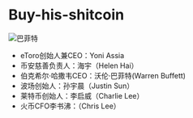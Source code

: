 # Buy-his-shitcoin

![巴菲特](https://raw.githubusercontent.com/Jeejune/Photos/master/EQGLZMeWsAAtUi9.jpg)

* eToro创始人兼CEO：Yoni Assia
* 币安慈善负责人：海宇（Helen Hai）
* 伯克希尔·哈撒韦CEO：沃伦·巴菲特(Warren Buffett)
* 波场创始人：孙宇晨（Justin Sun）
* 莱特币创始人：李启威（Charlie Lee）
* 火币CFO李书沸：（Chris Lee）
